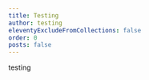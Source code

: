 ```yaml
---
title: Testing
author: testing
eleventyExcludeFromCollections: false
order: 0
posts: false
---
```

testing
